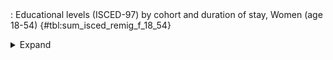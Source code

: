 <div class="tabledetails">

|     |
| --- |
: Educational levels (ISCED-97) by cohort and duration of stay, Women (age 18-54) {#tbl:sum_isced_remig_f_18_54}

<details>
<summary>
Expand
</summary>
<div class="tabwrap">
<table class="scientific medleftstub">
<tr> <td style='text-align: left'></td><td colspan=6 style='text-align:center'><strong>Arrival cohort</strong></td></tr>
<tr> <td style='text-align: left'> <td style='text-align: right'><strong>1964-1973</strong> <td style='text-align: right'><strong>1974-1983</strong> <td style='text-align: right'><strong>1984-1993</strong> <td style='text-align: right'><strong>1994-2003</strong> <td style='text-align: right'><strong>2004-2010</strong> <td style='text-align: right'><strong>Total</strong></td></tr>
<tr> <td style='text-align: left'></td> <td style='text-align: right'></td> <td style='text-align: right'>%</td> <td style='text-align: right'>%</td> <td style='text-align: right'>%</td> <td style='text-align: right'>%</td> <td style='text-align: right'>%</td></tr>
<tr><td colspan=7 style='text-align:left;'><strong>ISCED, dur. of stay: 0-3y.</strong></td></tr>
<tr> <td style='text-align: left'>0-2 (n=8,891)</td> <td style='text-align: right'></td> <td style='text-align: right'>60.2</td> <td style='text-align: right'>45.1</td> <td style='text-align: right'>35.5</td> <td style='text-align: right'>28.1</td> <td style='text-align: right'>36.2</td></tr>
<tr> <td style='text-align: left'>3-4 (n=7,395)</td> <td style='text-align: right'></td> <td style='text-align: right'>24.0</td> <td style='text-align: right'>32.7</td> <td style='text-align: right'>32.0</td> <td style='text-align: right'>29.0</td> <td style='text-align: right'>30.7</td></tr>
<tr> <td style='text-align: left'>5-6 (n=7,561)</td> <td style='text-align: right'></td> <td style='text-align: right'>15.8</td> <td style='text-align: right'>22.3</td> <td style='text-align: right'>32.5</td> <td style='text-align: right'>43.0</td> <td style='text-align: right'>33.2</td></tr>
<tr> <td style='text-align: left'>Total (n=23,847)</td> <td style='text-align: right'></td> <td style='text-align: right'>100.0</td> <td style='text-align: right'>100.0</td> <td style='text-align: right'>100.0</td> <td style='text-align: right'>100.0</td> <td style='text-align: right'>100.0</td></tr>
<tr><td colspan=7 style='text-align:left;'><strong>ISCED, dur. of stay: 3-6y.</strong></td></tr>
<tr> <td style='text-align: left'>0-2 (n=9,511)</td> <td style='text-align: right'></td> <td style='text-align: right'>59.3</td> <td style='text-align: right'>48.9</td> <td style='text-align: right'>39.4</td> <td style='text-align: right'>29.9</td> <td style='text-align: right'>41.6</td></tr>
<tr> <td style='text-align: left'>3-4 (n=7,106)</td> <td style='text-align: right'></td> <td style='text-align: right'>24.6</td> <td style='text-align: right'>32.0</td> <td style='text-align: right'>32.5</td> <td style='text-align: right'>32.4</td> <td style='text-align: right'>31.6</td></tr>
<tr> <td style='text-align: left'>5-6 (n=5,843)</td> <td style='text-align: right'></td> <td style='text-align: right'>16.1</td> <td style='text-align: right'>19.0</td> <td style='text-align: right'>28.1</td> <td style='text-align: right'>37.6</td> <td style='text-align: right'>26.8</td></tr>
<tr> <td style='text-align: left'>Total (n=22,460)</td> <td style='text-align: right'></td> <td style='text-align: right'>100.0</td> <td style='text-align: right'>100.0</td> <td style='text-align: right'>100.0</td> <td style='text-align: right'>100.0</td> <td style='text-align: right'>100.0</td></tr>
<tr><td colspan=7 style='text-align:left;'><strong>ISCED, dur. of stay: 6-9y.</strong></td></tr>
<tr> <td style='text-align: left'>0-2 (n=7,566)</td> <td style='text-align: right'></td> <td style='text-align: right'>64.3</td> <td style='text-align: right'>50.2</td> <td style='text-align: right'>38.6</td> <td style='text-align: right'></td> <td style='text-align: right'>45.3</td></tr>
<tr> <td style='text-align: left'>3-4 (n=5,222)</td> <td style='text-align: right'></td> <td style='text-align: right'>23.0</td> <td style='text-align: right'>31.5</td> <td style='text-align: right'>33.7</td> <td style='text-align: right'></td> <td style='text-align: right'>31.8</td></tr>
<tr> <td style='text-align: left'>5-6 (n=3,671)</td> <td style='text-align: right'></td> <td style='text-align: right'>12.7</td> <td style='text-align: right'>18.3</td> <td style='text-align: right'>27.7</td> <td style='text-align: right'></td> <td style='text-align: right'>22.9</td></tr>
<tr> <td style='text-align: left'>Total (n=16,459)</td> <td style='text-align: right'></td> <td style='text-align: right'>100.0</td> <td style='text-align: right'>100.0</td> <td style='text-align: right'>100.0</td> <td style='text-align: right'></td> <td style='text-align: right'>100.0</td></tr>
<tr><td colspan=7 style='text-align:left;'><strong>ISCED, dur. of stay: 9-12y.</strong></td></tr>
<tr> <td style='text-align: left'>0-2 (n=8,430)</td> <td style='text-align: right'>70.5</td> <td style='text-align: right'>63.6</td> <td style='text-align: right'>51.6</td> <td style='text-align: right'>41.0</td> <td style='text-align: right'></td> <td style='text-align: right'>48.7</td></tr>
<tr> <td style='text-align: left'>3-4 (n=5,343)</td> <td style='text-align: right'>24.0</td> <td style='text-align: right'>23.6</td> <td style='text-align: right'>31.9</td> <td style='text-align: right'>33.4</td> <td style='text-align: right'></td> <td style='text-align: right'>31.2</td></tr>
<tr> <td style='text-align: left'>5-6 (n=3,361)</td> <td style='text-align: right'>5.6</td> <td style='text-align: right'>12.8</td> <td style='text-align: right'>16.5</td> <td style='text-align: right'>25.6</td> <td style='text-align: right'></td> <td style='text-align: right'>20.1</td></tr>
<tr> <td style='text-align: left'>Total (n=17,134)</td> <td style='text-align: right'>100.0</td> <td style='text-align: right'>100.0</td> <td style='text-align: right'>100.0</td> <td style='text-align: right'>100.0</td> <td style='text-align: right'></td> <td style='text-align: right'>100.0</td></tr>
<tr><td colspan=7 style='text-align:left;'><strong>ISCED, dur. of stay: 12-15y.</strong></td></tr>
<tr> <td style='text-align: left'>0-2 (n=6,054)</td> <td style='text-align: right'>72.5</td> <td style='text-align: right'>62.5</td> <td style='text-align: right'>53.6</td> <td style='text-align: right'></td> <td style='text-align: right'></td> <td style='text-align: right'>60.2</td></tr>
<tr> <td style='text-align: left'>3-4 (n=2,674)</td> <td style='text-align: right'>21.6</td> <td style='text-align: right'>25.6</td> <td style='text-align: right'>31.1</td> <td style='text-align: right'></td> <td style='text-align: right'></td> <td style='text-align: right'>27.5</td></tr>
<tr> <td style='text-align: left'>5-6 (n=1,175)</td> <td style='text-align: right'>5.9</td> <td style='text-align: right'>12.0</td> <td style='text-align: right'>15.4</td> <td style='text-align: right'></td> <td style='text-align: right'></td> <td style='text-align: right'>12.3</td></tr>
<tr> <td style='text-align: left'>Total (n=9,903)</td> <td style='text-align: right'>100.0</td> <td style='text-align: right'>100.0</td> <td style='text-align: right'>100.0</td> <td style='text-align: right'></td> <td style='text-align: right'></td> <td style='text-align: right'>100.0</td></tr>
<tr><td colspan=7 style='text-align:left;'><strong>ISCED, dur. of stay: 15-18y.</strong></td></tr>
<tr> <td style='text-align: left'>0-2 (n=5,947)</td> <td style='text-align: right'>71.9</td> <td style='text-align: right'>62.0</td> <td style='text-align: right'>54.8</td> <td style='text-align: right'></td> <td style='text-align: right'></td> <td style='text-align: right'>61.1</td></tr>
<tr> <td style='text-align: left'>3-4 (n=2,629)</td> <td style='text-align: right'>22.7</td> <td style='text-align: right'>26.6</td> <td style='text-align: right'>30.7</td> <td style='text-align: right'></td> <td style='text-align: right'></td> <td style='text-align: right'>27.6</td></tr>
<tr> <td style='text-align: left'>5-6 (n=1,074)</td> <td style='text-align: right'>5.4</td> <td style='text-align: right'>11.4</td> <td style='text-align: right'>14.5</td> <td style='text-align: right'></td> <td style='text-align: right'></td> <td style='text-align: right'>11.3</td></tr>
<tr> <td style='text-align: left'>Total (n=9,650)</td> <td style='text-align: right'>100.0</td> <td style='text-align: right'>100.0</td> <td style='text-align: right'>100.0</td> <td style='text-align: right'></td> <td style='text-align: right'></td> <td style='text-align: right'>100.0</td></tr>
<tr><td colspan=7 style='text-align:left;'><strong>ISCED, dur. of stay: 18-21y.</strong></td></tr>
<tr> <td style='text-align: left'>0-2 (n=5,464)</td> <td style='text-align: right'>72.7</td> <td style='text-align: right'>62.0</td> <td style='text-align: right'>53.9</td> <td style='text-align: right'></td> <td style='text-align: right'></td> <td style='text-align: right'>60.8</td></tr>
<tr> <td style='text-align: left'>3-4 (n=2,538)</td> <td style='text-align: right'>21.9</td> <td style='text-align: right'>27.4</td> <td style='text-align: right'>31.0</td> <td style='text-align: right'></td> <td style='text-align: right'></td> <td style='text-align: right'>27.8</td></tr>
<tr> <td style='text-align: left'>5-6 (n=1,051)</td> <td style='text-align: right'>5.3</td> <td style='text-align: right'>10.6</td> <td style='text-align: right'>15.0</td> <td style='text-align: right'></td> <td style='text-align: right'></td> <td style='text-align: right'>11.4</td></tr>
<tr> <td style='text-align: left'>Total (n=9,053)</td> <td style='text-align: right'>100.0</td> <td style='text-align: right'>100.0</td> <td style='text-align: right'>100.0</td> <td style='text-align: right'></td> <td style='text-align: right'></td> <td style='text-align: right'>100.0</td></tr>
</table>
</div>
</details>
</div>
